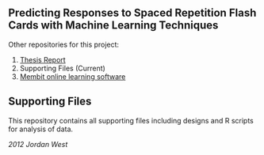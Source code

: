 Predicting Responses to Spaced Repetition Flash Cards with Machine Learning Techniques
-----------------------

Other repositories for this project:
 1.  [Thesis Report](https://github.com/jordwest/Thesis-Report)
 2.  Supporting Files (Current)
 3.  [Membit online learning software](http://www.github.com/jordwest/membit)


Supporting Files
-------------------------

This repository contains all supporting files including designs and 
R scripts for analysis of data.

*2012 Jordan West*


